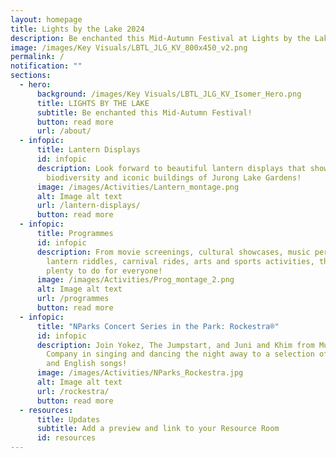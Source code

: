 ```yaml
---
layout: homepage
title: Lights by the Lake 2024
description: Be enchanted this Mid-Autumn Festival at Lights by the Lake 2024!
image: /images/Key Visuals/LBTL_JLG_KV_800x450_v2.png
permalink: /
notification: ""
sections:
  - hero:
      background: /images/Key Visuals/LBTL_JLG_KV_Isomer_Hero.png
      title: LIGHTS BY THE LAKE
      subtitle: Be enchanted this Mid-Autumn Festival!
      button: read more
      url: /about/
  - infopic:
      title: Lantern Displays
      id: infopic
      description: Look forward to beautiful lantern displays that showcase the
        biodiversity and iconic buildings of Jurong Lake Gardens!
      image: /images/Activities/Lantern_montage.png
      alt: Image alt text
      url: /lantern-displays/
      button: read more
  - infopic:
      title: Programmes
      id: infopic
      description: From movie screenings, cultural showcases, music performances,
        lantern riddles, carnival rides, arts and sports activities, there's
        plenty to do for everyone!
      image: /images/Activities/Prog_montage_2.png
      alt: Image alt text
      url: /programmes
      button: read more
  - infopic:
      title: "NParks Concert Series in the Park: Rockestra®"
      id: infopic
      description: Join Yokez, The Jumpstart, and Juni and Khim from Music & Drama
        Company in singing and dancing the night away to a selection of Mandarin
        and English songs!
      image: /images/Activities/NParks_Rockestra.jpg
      alt: Image alt text
      url: /rockestra/
      button: read more
  - resources:
      title: Updates
      subtitle: Add a preview and link to your Resource Room
      id: resources
---
```

